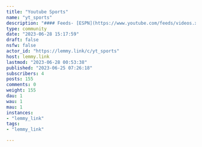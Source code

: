 ```yaml
---
title: "Youtube Sports" 
name: "yt_sports"
description: "#### Feeds- [ESPN](https://www.youtube.com/feeds/videos.xml?channel_id=UCiWLfSweyRNmLpgEHekhoAg)- [FOX Sports](https://www.youtube.com/feeds/videos.xml?channel_id=UCwNqHDsnBCKT-olwJwIFyfg)- [NBC Sports](https://www.youtube.com/feeds/videos.xml?channel_id=UCqZQlzSHbVJrwrn5XvzrzcA)- [The Pat McAfee Show](https://www.youtube.com/feeds/videos.xml?channel_id=UCxcTeAKWJca6XyJ37_ZoKIQ)"
type: community
date: "2023-06-28 15:17:59"
draft: false
nsfw: false
actor_id: "https://lemmy.link/c/yt_sports"
host: lemmy.link
lastmod: "2023-06-28 00:53:38"
published: "2023-06-25 07:26:18"
subscribers: 4
posts: 155
comments: 0
weight: 155
dau: 1
wau: 1
mau: 1
instances:
- "lemmy_link"
tags: 
- "lemmy_link"

---
```

